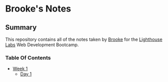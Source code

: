 # Brooke's Notes

## Summary
This repository contains all of the notes taken by [Brooke](https://github.com/B-Waterman) for the [Lighthouse Labs](https://www.lighthouselabs.ca/) Web Development Bootcamp.

### Table Of Contents
* [Week 1](/Week_1)
  * [Day 1](/Week_1/Day_1)